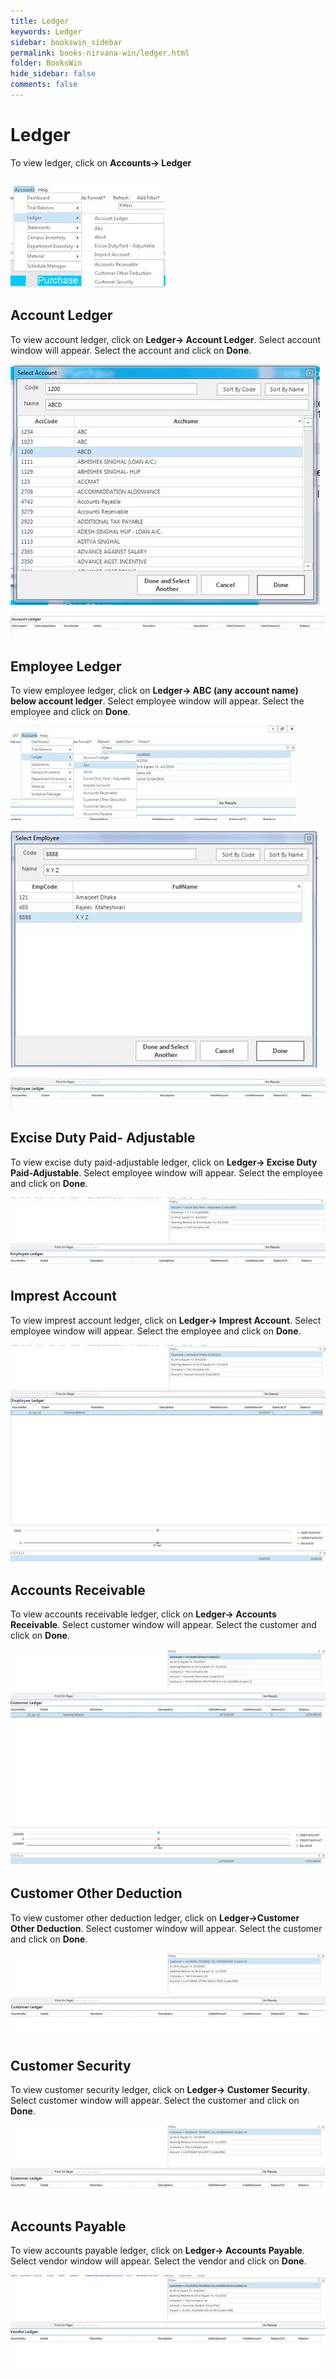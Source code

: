 ```yaml
---
title: Ledger
keywords: Ledger
sidebar: bookswin_sidebar
permalink: books-nirvana-win/ledger.html
folder: BooksWin
hide_sidebar: false
comments: false
---
```


# Ledger

To view ledger, click on **Accounts-> Ledger**

![](/images/account-menu-ledger.jpg)

## Account Ledger

To view account ledger, click on **Ledger-> Account Ledger**. Select account window will appear. Select the account and click on **Done**.

![](/images/account-menu-ledger-accledger.jpg)

![](/images/account-menu-ledger-accledger2.jpg)

## Employee Ledger

To view employee ledger, click on **Ledger-> ABC (any account name) below account ledger**. Select employee window will appear. Select the employee and click on **Done**.

![](/images/account-menu-ledger-empl.jpg)

![](/images/account-menu-ledger-empl2.jpg)

![](/images/account-menu-ledger-empl3.jpg)

## Excise Duty Paid- Adjustable

To view excise duty paid-adjustable ledger, click on **Ledger-> Excise Duty Paid-Adjustable**. Select employee window will appear. Select the employee and click on **Done**.

![](/images/account-menu-ledger-excduty.jpg)

## Imprest Account

To view imprest account ledger, click on **Ledger-> Imprest Account**. Select employee window will appear. Select the employee and click on **Done**.

![](/images/account-menu-ledger-imprestacc.jpg)


## Accounts Receivable

To view accounts receivable ledger, click on **Ledger-> Accounts Receivable**. Select customer window will appear. Select the customer and click on **Done**.

![](/images/account-menu-ledger-accrec.jpg)

## Customer Other Deduction

To view customer other deduction ledger, click on **Ledger->Customer Other Deduction**. Select customer window will appear. Select the customer and click on **Done**.

![](/images/account-menu-ledger-cust-other-deduc.jpg)

## Customer Security


To view customer security ledger, click on **Ledger-> Customer Security**. Select customer window will appear. Select the customer and click on **Done**.

![](/images/account-menu-ledger-cust-sec.jpg)


## Accounts Payable

To view accounts payable ledger, click on **Ledger-> Accounts Payable**. Select vendor window will appear. Select the vendor and click on **Done**.

![](/images/account-menu-ledger-acc-payable.jpg)

